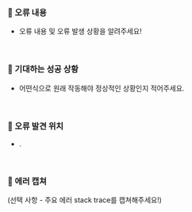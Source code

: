 ### 🐞 오류 내용

- 오류 내용 및 오류 발생 상황을 알려주세요!

<br>

### 📝 기대하는 성공 상황

- 어떤식으로 원래 작동해야 정상적인 상황인지 적어주세요.

<br>

### 🚩 오류 발견 위치
- .

<br>

### 📸 에러 캡쳐

(선택 사항 - 주요 에러 stack trace를 캡쳐해주세요!)
